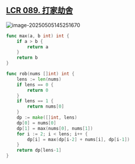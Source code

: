 ## [LCR 089. 打家劫舍](https://leetcode.cn/problems/Gu0c2T/)

![image-20250505145251670](https://jiajixi-0.oss-cn-beijing.aliyuncs.com/image-20250505145251670.png)



```go
func max(a, b int) int {
	if a > b {
		return a
	}
	return b
}

func rob(nums []int) int {
	lens := len(nums)
	if lens == 0 {
		return 0
	}
	if lens == 1 {
		return nums[0]
	}
	dp := make([]int, lens)
	dp[0] = nums[0]
	dp[1] = max(nums[0], nums[1])
	for i := 2; i < lens; i++ {
		dp[i] = max(dp[i-2] + nums[i], dp[i-1])
	}
	return dp[lens-1]
}
```

